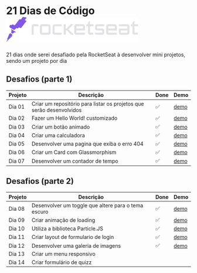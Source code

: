 # 21 Dias de Código <a href="https://www.rocketseat.com.br/"> <img src="https://github.com/william-esteves/21days-RocketSeat/blob/main/assets/rocketseat.svg"></a>

21 dias onde serei desafiado pela RocketSeat à desenvolver mini projetos, sendo um projeto por dia


## Desafios (parte 1)

| Projeto | Descrição | Done | Demo |
| --- | --- | --- | --- |
| Dia 01  | Criar um repositório para listar os projetos que serão desenvolvidos | :white_check_mark:| [demo](https://github.com/william-esteves/21days-RocketSeat)
| Dia 02  | Fazer um Hello World! customizado | :white_check_mark:| [demo](https://21days-rocket-seat-ho0ggcubt-william-esteves.vercel.app/) |
| Dia 03  | Criar um botão animado | :white_check_mark:| [demo](https://21days-rocket-seat-day003.vercel.app/) |
| Dia 04  | Criar uma calculadora | :white_check_mark: | [demo](https://21days-rocketseat-day04-calculator.vercel.app/) |
| Dia 05  | Desenvolver uma pagina que exiba o erro 404 | :white_check_mark: | [demo](https://21days-rocketseat-404error.vercel.app/) |
| Dia 06  | Criar um Card com Glassmorphism | :white_check_mark: | [demo](https://cardprofile.vercel.app/) |
| Dia 07  | Desenvolver um contador de tempo | :white_check_mark: | [demo](https://contadortempo-js.vercel.app/) |


## Desafios (parte 2)

| Projeto | Descrição | Done | Demo |
| --- | --- | --- | --- |
| Dia 08  | Desenvolver um toggle que altere para o tema escuro | :white_check_mark: | [demo](https://toggle-button.vercel.app/)
| Dia 09  | Criar animação de loading | :white_check_mark: | [demo](https://animation-loading-five.vercel.app/)
| Dia 10  | Utiliza a biblioteca Particle.JS| :white_check_mark: | [demo](https://willcard-particlejs.vercel.app/)
| Dia 11  | Criar layout de formulario de login | :white_check_mark: | [demo](https://login-form-two-psi.vercel.app/)
| Dia 12  | Desenvolver uma galeria de imagens | :white_check_mark: | [demo](https://wallpaper-gallery.vercel.app/)
| Dia 13  | Criar um menu responsivo | 
| Dia 14  | Criar formulário de quizz | 




